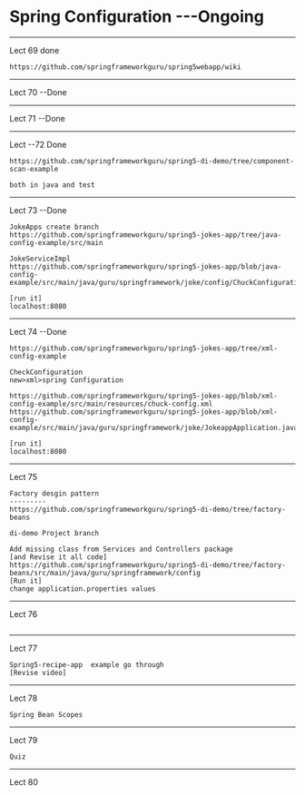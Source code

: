 # Spring Configuration  ---Ongoing

-----
Lect 69 done
```
https://github.com/springframeworkguru/spring5webapp/wiki
```
-------

Lect 70 --Done

--------

Lect 71 --Done

------

Lect --72 Done
```
https://github.com/springframeworkguru/spring5-di-demo/tree/component-scan-example

both in java and test
```
--------

Lect 73  --Done
```
JokeApps create branch
https://github.com/springframeworkguru/spring5-jokes-app/tree/java-config-example/src/main

JokeServiceImpl
https://github.com/springframeworkguru/spring5-jokes-app/blob/java-config-example/src/main/java/guru/springframework/joke/config/ChuckConfiguration.java

[run it]
localhost:8080

```
--------

Lect 74 --Done
```
https://github.com/springframeworkguru/spring5-jokes-app/tree/xml-config-example

CheckConfiguration
new>xml>spring Configuration

https://github.com/springframeworkguru/spring5-jokes-app/blob/xml-config-example/src/main/resources/chuck-config.xml
https://github.com/springframeworkguru/spring5-jokes-app/blob/xml-config-example/src/main/java/guru/springframework/joke/JokeappApplication.java

[run it]
localhost:8080

```
--------

Lect 75
```
Factory desgin pattern
---------
https://github.com/springframeworkguru/spring5-di-demo/tree/factory-beans

di-demo Project branch

Add missing class from Services and Controllers package
[and Revise it all code]
https://github.com/springframeworkguru/spring5-di-demo/tree/factory-beans/src/main/java/guru/springframework/config
[Run it]
change application.properties values

```

--------

Lect 76
```
```

--------

Lect 77
```
Spring5-recipe-app  example go through
[Revise video]
```

--------

Lect 78
```
Spring Bean Scopes
```

--------

Lect 79
```
Quiz

```

--------
Lect 80
```


```


